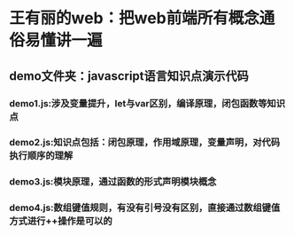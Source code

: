 # 王有丽的web：把web前端所有概念通俗易懂讲一遍
## demo文件夹：javascript语言知识点演示代码
### demo1.js:涉及变量提升，let与var区别，编译原理，闭包函数等知识点
### demo2.js:知识点包括：闭包原理，作用域原理，变量声明，对代码执行顺序的理解
### demo3.js:模块原理，通过函数的形式声明模块概念
### demo4.js:数组键值规则，有没有引号没有区别，直接通过数组键值方式进行++操作是可以的

